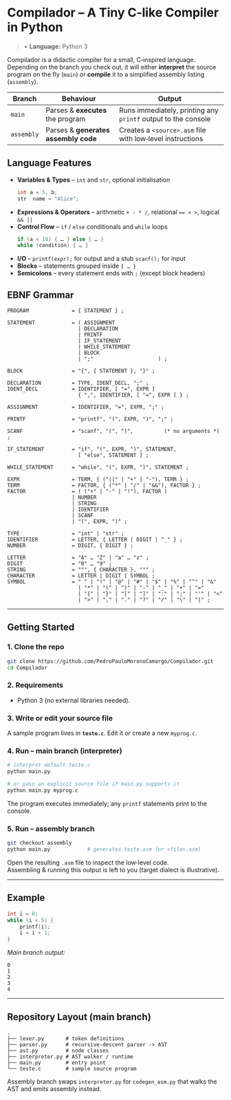 # Compilador – A Tiny C‑like Compiler in Python

> • **Language:** Python 3

Compilador is a didactic compiler for a small, C‑inspired language.  
Depending on the branch you check out, it will either **interpret** the source program on the fly (`main`) or **compile** it to a simplified assembly listing (`assembly`).

| Branch      | Behaviour                            | Output                                                          |
|-------------|--------------------------------------|-----------------------------------------------------------------|
| `main`      | Parses & **executes** the program    | Runs immediately, printing any `printf` output to the console   |
| `assembly`  | Parses & **generates assembly code** | Creates a `<source>.asm` file with low‑level instructions       |


## Language Features

* **Variables & Types** – `int` and `str`, optional initialisation  
  ```c
  int a = 5, b;
  str  name = "Alice";
  ```
* **Expressions & Operators** – arithmetic `+ - * /`, relational `== < >`, logical `&& ||`
* **Control Flow** – `if` / `else` conditionals and `while` loops  
  ```c
  if (a < 10) { … } else { … }
  while (condition) { … }
  ```
* **I/O** – `printf(expr);` for output and a stub `scanf();` for input
* **Blocks** – statements grouped inside `{ … }`
* **Semicolons** – every statement ends with `;` (except block headers)


## EBNF Grammar

```ebnf
PROGRAM              = { STATEMENT } ;

STATEMENT            = ( ASSIGNMENT
                       | DECLARATION
                       | PRINTF
                       | IF_STATEMENT
                       | WHILE_STATEMENT
                       | BLOCK
                       | ";"                     ) ;

BLOCK                = "{", { STATEMENT }, "}" ;

DECLARATION          = TYPE, IDENT_DECL, ";" ;
IDENT_DECL           = IDENTIFIER, [ "=", EXPR ]
                       { ",", IDENTIFIER, [ "=", EXPR ] } ;

ASSIGNMENT           = IDENTIFIER, "=", EXPR, ";" ;

PRINTF               = "printf", "(", EXPR, ")", ";" ;

SCANF                = "scanf", "(", ")",          (* no arguments *) ;

IF_STATEMENT         = "if", "(", EXPR, ")", STATEMENT,
                       [ "else", STATEMENT ] ;

WHILE_STATEMENT      = "while", "(", EXPR, ")", STATEMENT ;

EXPR                 = TERM, { ("||" | "+" | "-"), TERM } ;
TERM                 = FACTOR, { ("*" | "/" | "&&"), FACTOR } ;
FACTOR               = ( ("+" | "-" | "!"), FACTOR )
                     | NUMBER
                     | STRING
                     | IDENTIFIER
                     | SCANF
                     | "(", EXPR, ")" ;

TYPE                 = "int" | "str" ;
IDENTIFIER           = LETTER, { LETTER | DIGIT | "_" } ;
NUMBER               = DIGIT, { DIGIT } ;

LETTER               = "A" … "Z" | "a" … "z" ;
DIGIT                = "0" … "9" ;
STRING               = """, { CHARACTER }, """ ;
CHARACTER            = LETTER | DIGIT | SYMBOL ;
SYMBOL               = " " | "!" | "@" | "#" | "$" | "%" | "^" | "&"
                       | "*" | "(" | ")" | "-" | "_" | "+" | "="
                       | "{" | "}" | "[" | "]" | ":" | ";" | "'" | "<"
                       | ">" | "," | "." | "?" | "/" | "\" | "|" ;
```

---

## Getting Started

### 1. Clone the repo
```bash
git clone https://github.com/PedroPauloMorenoCamargo/Compilador.git
cd Compilador
```

### 2. Requirements

* Python 3 (no external libraries needed).

### 3. Write or edit your source file

A sample program lives in **`teste.c`**. Edit it or create a new `myprog.c`.

### 4. Run – main branch (interpreter)

```bash
# interpret default teste.c
python main.py

# or pass an explicit source file if main.py supports it
python main.py myprog.c
```

The program executes immediately; any `printf` statements print to the console.

### 5. Run – assembly branch

```bash
git checkout assembly
python main.py            # generates teste.asm (or <file>.asm)
```

Open the resulting `.asm` file to inspect the low‑level code.  
Assembling & running this output is left to you (target dialect is illustrative).

---

## Example

```c
int i = 0;
while (i < 5) {
    printf(i);
    i = i + 1;
}
```
*Main branch output:*
```
0
1
2
3
4
```

---

## Repository Layout (main branch)

```
.
├── lexer.py       # token definitions
├── parser.py      # recursive‑descent parser -> AST
├── ast.py         # node classes
├── interpreter.py # AST walker / runtime
├── main.py        # entry point
└── teste.c        # sample source program
```

Assembly branch swaps `interpreter.py` for `codegen_asm.py` that walks the AST
and emits assembly instead.


